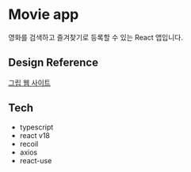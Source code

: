 # Movie app

영화를 검색하고 즐겨찾기로 등록할 수 있는 React 앱입니다.

## Design Reference

[그립 웹 사이트](https://www.grip.show/)

## Tech

- typescript
- react v18
- recoil
- axios
- react-use